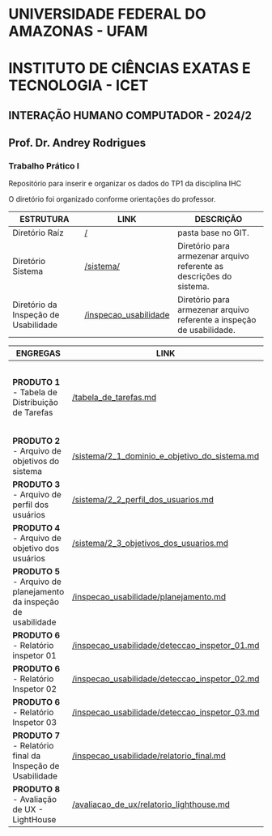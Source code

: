 # UNIVERSIDADE FEDERAL DO AMAZONAS - UFAM
# INSTITUTO DE CIÊNCIAS EXATAS E TECNOLOGIA - ICET
## INTERAÇÃO HUMANO COMPUTADOR - 2024/2
## Prof. Dr. Andrey Rodrigues
### Trabalho Prático I

Repositório para inserir e organizar os dados do TP1 da disciplina IHC

O diretório foi organizado conforme orientações do professor.

| **ESTRUTURA**                                    | **LINK** | **DESCRIÇÃO** |
| ---                                              | ---      | ---           |
| Diretório Raíz                                   | [/](https://github.com/alexandreggoncalves/IHC_2024_2_prof_Andrey) | pasta base no GIT. |
| Diretório Sistema                                | [/sistema/](https://github.com/alexandreggoncalves/IHC_2024_2_prof_Andrey/tree/main/docs/sistema) | Diretório para armezenar arquivo referente as descrições do sistema. |
| Diretório da Inspeção de Usabilidade             | [/inspecao_usabilidade](https://github.com/alexandreggoncalves/IHC_2024_2_prof_Andrey/tree/main/docs/inspecao_usabilidade) | Diretório para armezenar arquivo referente a inspeção de usabilidade. |

| **ENGREGAS**                                                         | **LINK** | **DESCRIÇÃO** |
| ---                                                                  | ---      | ---           |
| **PRODUTO 1** - Tabela de Distribuição de Tarefas                    | [/tabela_de_tarefas.md](https://github.com/alexandreggoncalves/IHC_2024_2_prof_Andrey/blob/main/docs/tabela_de_tarefas.md) | Tabela que descreve o que cada integrante realizou e o tempo no trabalho TP1. |
| **PRODUTO 2** - Arquivo de objetivos do sistema                      | [/sistema/2_1_dominio_e_objetivo_do_sistema.md](https://github.com/alexandreggoncalves/IHC_2024_2_prof_Andrey/blob/main/docs/sistema/2_1_dominio_e_objetivo_do_sistema.md) | Objetos do sistema. |
| **PRODUTO 3** - Arquivo de perfil dos usuários                       | [/sistema/2_2_perfil_dos_usuarios.md](https://github.com/alexandreggoncalves/IHC_2024_2_prof_Andrey/blob/main/docs/sistema/2_2_perfil_dos_usuarios.md) | Perfil dos usuários que serão avaliados. |
| **PRODUTO 4** - Arquivo de objetivo dos usuários                     | [/sistema/2_3_objetivos_dos_usuarios.md](https://github.com/alexandreggoncalves/IHC_2024_2_prof_Andrey/blob/main/docs/sistema/2_3_objetivos_dos_usuarios.md) | Objetivo dos usuários no avaliados. |
| **PRODUTO 5** - Arquivo de planejamento da inspeção de usabilidade   | [/inspecao_usabilidade/planejamento.md](https://github.com/alexandreggoncalves/IHC_2024_2_prof_Andrey/blob/main/docs/inspecao_usabilidade/planejamento.md) | Planejamento da inspeção de usabilidade. |
| **PRODUTO 6** - Relatório inspetor 01                                | [/inspecao_usabilidade/deteccao_inspetor_01.md](https://github.com/alexandreggoncalves/IHC_2024_2_prof_Andrey/blob/main/docs/inspecao_usabilidade/deteccao_inspetor_01.md) | Relatório de inspeção. |
| **PRODUTO 6** - Relatório Inspetor 02                                | [/inspecao_usabilidade/deteccao_inspetor_02.md](https://github.com/alexandreggoncalves/IHC_2024_2_prof_Andrey/blob/main/docs/inspecao_usabilidade/deteccao_inspetor_02.md) | Relatório de inspeção. |
| **PRODUTO 6** - Relatório Inspetor 03                                | [/inspecao_usabilidade/deteccao_inspetor_03.md](https://github.com/alexandreggoncalves/IHC_2024_2_prof_Andrey/blob/main/docs/inspecao_usabilidade/deteccao_inspetor_03.md) | Relatório de inspeção. |
| **PRODUTO 7** - Relatório final da Inspeção de Usabilidade           | [/inspecao_usabilidade/relatorio_final.md](https://github.com/alexandreggoncalves/IHC_2024_2_prof_Andrey/blob/main/docs/inspecao_usabilidade/relatorio_final.md) | Relatório final da Inspeção de Usabilidade. |
| **PRODUTO 8** - Avaliação de UX - LightHouse| [/avaliacao_de_ux/relatorio_lighthouse.md](https://github.com/alexandreggoncalves/IHC_2024_2_prof_Andrey/blob/main/docs/avaliacao_de_ux/relatorio_lighthouse.md) | Avaliação de UX pela ferramenta LightHouse. |
